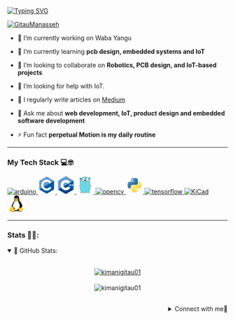 [![Typing SVG](https://readme-typing-svg.demolab.com?font=Fira+Code&pause=1000&color=C61FF7&width=435&lines=Hello+There+%F0%9F%91%8B%2C+I'm+Manasseh+Gitau%2C;An+Embedded+software+Developer%2C;Electronics+Hobbyist+and+Tinkerer%2C;Aspiring+Embedded+IoT+Engineer)](https://git.io/typing-svg)

<p align="left"> <a href="https://twitter.com/GitauManasseh" target="blank"><img src="https://img.shields.io/twitter/follow/GitauManasseh?logo=twitter&style=for-the-badge" alt="GitauManasseh" /></a> </p>

- 🔭 I’m currently working on Waba Yangu

- 🌱 I’m currently learning **pcb design, embedded systems and  IoT**

- 👯 I’m looking to collaborate on **Robotics, PCB design, and IoT-based projects**

- 🤝 I’m looking for help with IoT.

- 📝 I regularly write articles on [Medium](https://medium.com/)

- 💬 Ask me about **web development, IoT, product design and embedded software development**

- ⚡ Fun fact **perpetual Motion is my daily routine**
___
<h3 align="left">My Tech Stack 💻🤓 </h3>

<p align="left"> <a href="https://www.arduino.cc/" target="_blank" rel="noreferrer"> <img src="https://cdn.worldvectorlogo.com/logos/arduino-1.svg" alt="arduino" width="40" height="40"/> </a> <a href="https://www.cprogramming.com/" target="_blank" rel="noreferrer"> <img src="https://raw.githubusercontent.com/devicons/devicon/master/icons/c/c-original.svg" alt="c" width="40" height="40"/> </a> <a href="https://www.w3schools.com/cpp/" target="_blank" rel="noreferrer"> <img src="https://raw.githubusercontent.com/devicons/devicon/master/icons/cplusplus/cplusplus-original.svg" alt="cplusplus" width="40" height="40"/> </a> <a href="https://golang.org" target="_blank" rel="noreferrer"> <img src="https://raw.githubusercontent.com/devicons/devicon/master/icons/go/go-original.svg" alt="go" width="40" height="40"/> </a> <a href="https://opencv.org/" target="_blank" rel="noreferrer"> <img src="https://www.vectorlogo.zone/logos/opencv/opencv-icon.svg" alt="opencv" width="40" height="40"/> </a> <a href="https://www.python.org" target="_blank" rel="noreferrer"> <img src="https://raw.githubusercontent.com/devicons/devicon/master/icons/python/python-original.svg" alt="python" width="40" height="40"/> </a> <a href="https://www.tensorflow.org" target="_blank" rel="noreferrer"> <img src="https://www.vectorlogo.zone/logos/tensorflow/tensorflow-icon.svg" alt="tensorflow" width="40" height="40"/> </a> <a href="https://kicad-pcb.org/" target="_blank"><img src="https://cdn.icon-icons.com/icons2/1381/PNG/512/kicad_94309.png" alt="KiCad" width="50" height="50"></a><a href="https://www.linux.org/" target="_blank" rel="noreferrer"> <img src="https://raw.githubusercontent.com/devicons/devicon/master/icons/linux/linux-original.svg" alt="linux" width="40" height="40"/> </a></p>

---

### Stats 🦾🥇:
<details open="">
    <summary>
    📔 GitHub Stats:
    </summary>
    <br>
    <p align="center">
<!--         <a href="https://github.com/kimanigitau01">
            <img align="center"  
            height="175px" 
            src="https://github-readme-stats.vercel.app/api/top-langs?username=tyke01&show_icons=true&count_private=true&locale=en&layout=compact&theme=tokyonight" alt="kimanigitau01" 
            height="192px" 
            width="49.5%"/>
        </a> -->
        <a href="https://github.com/kimanigitau01">
            <img align="center" 
            height="175px"  
            src="https://github-readme-streak-stats.herokuapp.com/?user=kimanigitau01&&theme=tokyonight" alt="kimanigitau01"
            height="192px" 
            width="49.5%"/>
        </a>
        <br><br>
        <img align="center" 
        src="https://github-readme-stats.vercel.app/api/wakatime?username=kimanigitau01&layout=compact&theme=tokyonight" alt="kimanigitau01"/>
        <br><br>
<!--         <a href="https://github.com/kimanigitau01">
            <img src="https://github-profile-summary-cards.vercel.app/api/cards/profile-details?username=kimanigitau01&theme=tokyonight" alt="kimanigitau01"/>
        </a> -->
    </p>
 
<details align="right">
    <summary>
        Connect with me🧍
    </summary> 
<p align="left">
<a href="https://twitter.com/GitauManasseh" target="blank"><img align="center" src="https://raw.githubusercontent.com/rahuldkjain/github-profile-readme-generator/master/src/images/icons/Social/twitter.svg" alt="GitauManasseh" height="30" width="40" /></a>
<a href="https://linkedin.com/in/manasseh-gitau-756726224/" target="blank"><img align="center" src="https://raw.githubusercontent.com/rahuldkjain/github-profile-readme-generator/master/src/images/icons/Social/linked-in-alt.svg" alt="manasseh-gitau-756726224/" height="30" width="40" /></a>
<a href="https://stackoverflow.com/users/21278771" target="blank"><img align="center" src="https://raw.githubusercontent.com/rahuldkjain/github-profile-readme-generator/master/src/images/icons/Social/stack-overflow.svg" alt="21278771" height="30" width="40" /></a>
<a href="https://medium.com/@gitaumanasseh1" target="blank"><img align="center" src="https://raw.githubusercontent.com/rahuldkjain/github-profile-readme-generator/master/src/images/icons/Social/medium.svg" alt="@gitaumanasseh1" height="30" width="40" /></a>
<a href="https://www.leetcode.com/kimanigitau01" target="blank"><img align="center" src="https://raw.githubusercontent.com/rahuldkjain/github-profile-readme-generator/master/src/images/icons/Social/leet-code.svg" alt="kimanigitau01" height="30" width="40" /></a>
</p>
<a href="https://visitcount.itsvg.in">
  <img src="https://visitcount.itsvg.in/api?id=kimanigitau01&label=Profile%20Views&color=1&icon=0&pretty=false" />
</a>

